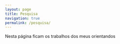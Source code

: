 ```yaml
---
layout: page
title: Pesquisa
navigation: true
permalink: /pesquisa/
---
```


Nesta página ficam os trabalhos dos meus orientandos
